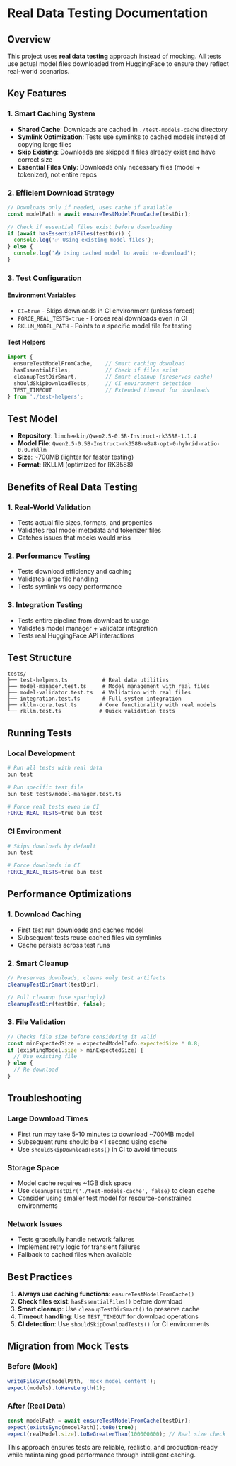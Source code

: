 # Real Data Testing Documentation

## Overview

This project uses **real data testing** approach instead of mocking. All tests use actual model files downloaded from HuggingFace to ensure they reflect real-world scenarios.

## Key Features

### 1. Smart Caching System

- **Shared Cache**: Downloads are cached in `./test-models-cache` directory
- **Symlink Optimization**: Tests use symlinks to cached models instead of copying large files
- **Skip Existing**: Downloads are skipped if files already exist and have correct size
- **Essential Files Only**: Downloads only necessary files (model + tokenizer), not entire repos

### 2. Efficient Download Strategy

```typescript
// Downloads only if needed, uses cache if available
const modelPath = await ensureTestModelFromCache(testDir);

// Check if essential files exist before downloading
if (await hasEssentialFiles(testDir)) {
  console.log('✅ Using existing model files');
} else {
  console.log('📥 Using cached model to avoid re-download');
}
```

### 3. Test Configuration

#### Environment Variables

- `CI=true` - Skips downloads in CI environment (unless forced)
- `FORCE_REAL_TESTS=true` - Forces real downloads even in CI
- `RKLLM_MODEL_PATH` - Points to a specific model file for testing

#### Test Helpers

```typescript
import { 
  ensureTestModelFromCache,    // Smart caching download
  hasEssentialFiles,           // Check if files exist
  cleanupTestDirSmart,         // Smart cleanup (preserves cache)
  shouldSkipDownloadTests,     // CI environment detection
  TEST_TIMEOUT                 // Extended timeout for downloads
} from './test-helpers';
```

## Test Model

- **Repository**: `limcheekin/Qwen2.5-0.5B-Instruct-rk3588-1.1.4`
- **Model File**: `Qwen2.5-0.5B-Instruct-rk3588-w8a8-opt-0-hybrid-ratio-0.0.rkllm`
- **Size**: ~700MB (lighter for faster testing)
- **Format**: RKLLM (optimized for RK3588)

## Benefits of Real Data Testing

### 1. Real-World Validation
- Tests actual file sizes, formats, and properties
- Validates real model metadata and tokenizer files
- Catches issues that mocks would miss

### 2. Performance Testing
- Tests download efficiency and caching
- Validates large file handling
- Tests symlink vs copy performance

### 3. Integration Testing
- Tests entire pipeline from download to usage
- Validates model manager + validator integration
- Tests real HuggingFace API interactions

## Test Structure

```
tests/
├── test-helpers.ts           # Real data utilities
├── model-manager.test.ts     # Model management with real files
├── model-validator.test.ts   # Validation with real files  
├── integration.test.ts       # Full system integration
├── rkllm-core.test.ts       # Core functionality with real models
└── rkllm.test.ts            # Quick validation tests
```

## Running Tests

### Local Development
```bash
# Run all tests with real data
bun test

# Run specific test file
bun test tests/model-manager.test.ts

# Force real tests even in CI
FORCE_REAL_TESTS=true bun test
```

### CI Environment
```bash
# Skips downloads by default
bun test

# Force downloads in CI
FORCE_REAL_TESTS=true bun test
```

## Performance Optimizations

### 1. Download Caching
- First test run downloads and caches model
- Subsequent tests reuse cached files via symlinks
- Cache persists across test runs

### 2. Smart Cleanup
```typescript
// Preserves downloads, cleans only test artifacts
cleanupTestDirSmart(testDir);

// Full cleanup (use sparingly)
cleanupTestDir(testDir, false);
```

### 3. File Validation
```typescript
// Checks file size before considering it valid
const minExpectedSize = expectedModelInfo.expectedSize * 0.8;
if (existingModel.size > minExpectedSize) {
  // Use existing file
} else {
  // Re-download
}
```

## Troubleshooting

### Large Download Times
- First run may take 5-10 minutes to download ~700MB model
- Subsequent runs should be <1 second using cache
- Use `shouldSkipDownloadTests()` in CI to avoid timeouts

### Storage Space
- Model cache requires ~1GB disk space
- Use `cleanupTestDir('./test-models-cache', false)` to clean cache
- Consider using smaller test model for resource-constrained environments

### Network Issues
- Tests gracefully handle network failures
- Implement retry logic for transient failures
- Fallback to cached files when available

## Best Practices

1. **Always use caching functions**: `ensureTestModelFromCache()`
2. **Check files exist**: `hasEssentialFiles()` before download
3. **Smart cleanup**: Use `cleanupTestDirSmart()` to preserve cache
4. **Timeout handling**: Use `TEST_TIMEOUT` for download operations
5. **CI detection**: Use `shouldSkipDownloadTests()` for CI environments

## Migration from Mock Tests

### Before (Mock)
```typescript
writeFileSync(modelPath, 'mock model content');
expect(models).toHaveLength(1);
```

### After (Real Data)
```typescript
const modelPath = await ensureTestModelFromCache(testDir);
expect(existsSync(modelPath)).toBe(true);
expect(realModel.size).toBeGreaterThan(100000000); // Real size check
```

This approach ensures tests are reliable, realistic, and production-ready while maintaining good performance through intelligent caching.
